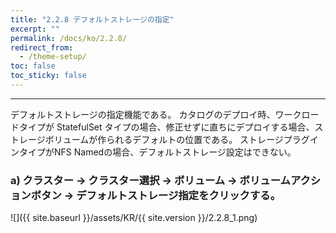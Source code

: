 ```yaml
---
title: "2.2.8 デフォルトストレージの指定"
excerpt: ""
permalink: /docs/ko/2.2.8/
redirect_from:
  - /theme-setup/
toc: false
toc_sticky: false
---
```


---
デフォルトストレージの指定機能である。
カタログのデプロイ時、ワークロードタイプが StatefulSet タイプの場合、修正せずに直ちにデプロイする場合、ストレージボリュームが作られるデフォルトの位置である。
ストレージプラグインタイプがNFS Namedの場合、デフォルトストレージ設定はできない。

### a\) クラスター → クラスター選択 → ボリューム → ボリュームアクションボタン → デフォルトストレージ指定をクリックする。
![]({{ site.baseurl }}/assets/KR/{{ site.version }}/2.2.8_1.png)

